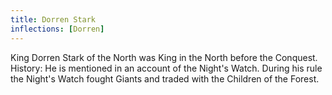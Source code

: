 ```yaml
---
title: Dorren Stark
inflections: [Dorren]
---
```


King Dorren Stark of the North was King in the North before the Conquest. History: He is mentioned in an account of the Night's Watch. During his rule the Night's Watch fought Giants and traded with the Children of the Forest.


